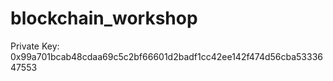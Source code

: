 # blockchain_workshop

Private Key: 0x99a701bcab48cdaa69c5c2bf66601d2badf1cc42ee142f474d56cba5333647553
